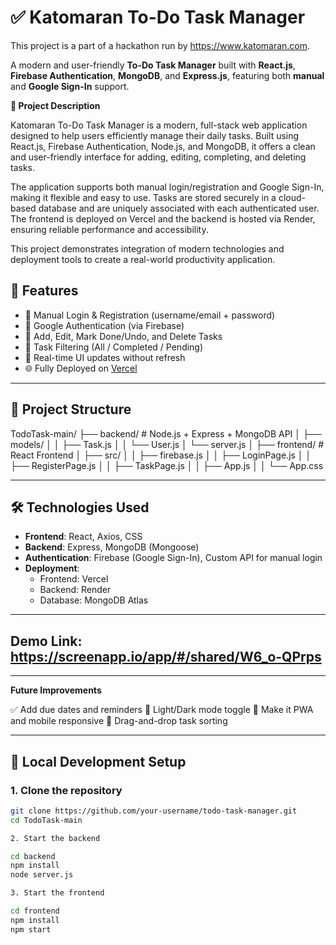 # ✅ Katomaran To-Do Task Manager

This project is a part of a hackathon run by https://www.katomaran.com.

A modern and user-friendly **To-Do Task Manager** built with **React.js**, **Firebase Authentication**, **MongoDB**, and **Express.js**, featuring both **manual** and **Google Sign-In** support.

**📘 Project Description**

Katomaran To-Do Task Manager is a modern, full-stack web application designed to help users efficiently manage their daily tasks. Built using React.js, Firebase Authentication, Node.js, and MongoDB, it offers a clean and user-friendly interface for adding, editing, completing, and deleting tasks.

The application supports both manual login/registration and Google Sign-In, making it flexible and easy to use. Tasks are stored securely in a cloud-based database and are uniquely associated with each authenticated user. The frontend is deployed on Vercel and the backend is hosted via Render, ensuring reliable performance and accessibility.

This project demonstrates integration of modern technologies and deployment tools to create a real-world productivity application.

## 🚀 Features

- 🔐 Manual Login & Registration (username/email + password)
- 🔑 Google Authentication (via Firebase)
- 📝 Add, Edit, Mark Done/Undo, and Delete Tasks
- 📌 Task Filtering (All / Completed / Pending)
- 🔄 Real-time UI updates without refresh
- 🌐 Fully Deployed on [Vercel](https://katomaran-to-mq08nqb74-taruneswar-m-rs-projects.vercel.app)

---

## 📁 Project Structure

TodoTask-main/
├── backend/ # Node.js + Express + MongoDB API
│ ├── models/
│ │ ├── Task.js
│ │ └── User.js
│ └── server.js
│
├── frontend/ # React Frontend
│ ├── src/
│ │ ├── firebase.js
│ │ ├── LoginPage.js
│ │ ├── RegisterPage.js
│ │ ├── TaskPage.js
│ │ ├── App.js
│ │ └── App.css

---

## 🛠️ Technologies Used

- **Frontend**: React, Axios, CSS
- **Backend**: Express, MongoDB (Mongoose)
- **Authentication**: Firebase (Google Sign-In), Custom API for manual login
- **Deployment**:
  - Frontend: Vercel
  - Backend: Render
  - Database: MongoDB Atlas

---

## Demo Link: https://screenapp.io/app/#/shared/W6_o-QPrps

---

**Future Improvements**

✅ Add due dates and reminders
🌈 Light/Dark mode toggle
📱 Make it PWA and mobile responsive
🔄 Drag-and-drop task sorting

---

## 🔧 Local Development Setup

### 1. Clone the repository
```bash
git clone https://github.com/your-username/todo-task-manager.git
cd TodoTask-main

2. Start the backend

cd backend
npm install
node server.js

3. Start the frontend

cd frontend
npm install
npm start


